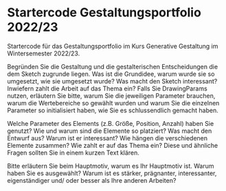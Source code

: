 # Startercode Gestaltungsportfolio 2022/23

Startercode für das Gestaltungsportfolio im Kurs Generative Gestaltung im Wintersemester 2022/23.

Begründen Sie die Gestaltung und die gestalterischen Entscheidungen die dem Sketch zugrunde liegen. Was ist die Grundidee, warum wurde sie so umgesetzt, wie sie umgesetzt wurde? Was macht den Sketch interessant? Inwiefern zahlt die Arbeit auf das Thema ein? Falls Sie DrawingParams nutzen, erläutern Sie bitte, warum Sie die jeweiligen Parameter brauchen, warum die Wertebereiche so gewählt wurden und warum Sie die einzelnen Parameter so initialisiert haben, wie Sie es schlussendlich gemacht haben. 

Welche Parameter des Elements (z.B. Größe, Position, Anzahl) haben Sie genutzt? Wie und warum sind die Elemente so platziert? Was macht den Entwurf aus? Warum ist er interessant? Wie hängen die verschiedenen Elemente zusammen? Wie zahlt er auf das Thema ein? Diese und ähnliche Fragen sollten Sie in einem kurzen Text klären.

Bitte erläutern Sie beim Hauptmotiv, warum es Ihr Hauptmotiv ist. Warum haben Sie es ausgewählt? Warum ist es stärker, prägnanter, interessanter, eigenständiger und/ oder besser als Ihre anderen Arbeiten?